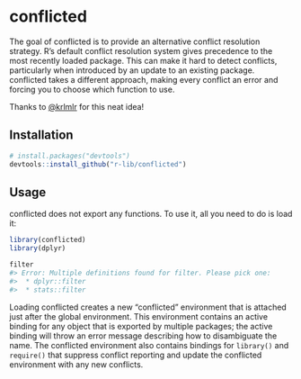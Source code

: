 
<!-- README.md is generated from README.Rmd. Please edit that file -->

# conflicted

The goal of conflicted is to provide an alternative conflict resolution
strategy. R’s default conflict resolution system gives precedence to the
most recently loaded package. This can make it hard to detect conflicts,
particularly when introduced by an update to an existing package.
conflicted takes a different approach, making every conflict an error
and forcing you to choose which function to use.

Thanks to [@krlmlr](https://github.com/krlmlr) for this neat idea\!

## Installation

``` r
# install.packages("devtools")
devtools::install_github("r-lib/conflicted")
```

## Usage

conflicted does not export any functions. To use it, all you need to do
is load it:

``` r
library(conflicted)
library(dplyr)

filter
#> Error: Multiple definitions found for filter. Please pick one:
#>  * dplyr::filter
#>  * stats::filter
```

Loading conflicted creates a new “conflicted” environment that is
attached just after the global environment. This environment contains an
active binding for any object that is exported by multiple packages; the
active binding will throw an error message describing how to
disambiguate the name. The conflicted environment also contains bindings
for `library()` and `require()` that suppress conflict reporting and
update the conflicted environment with any new conflicts.
